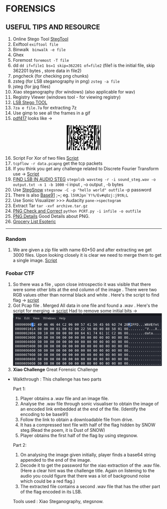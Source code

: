 # FORENSICS

## USEFUL TIPS AND RESOURCE

1. Online Stego Tool [StegTool](https://stegonline.georgeom.net/image)
2. Exiftool ``` exiftool file ```
3. Binwalk ``` binwalk -e file```
4. Ghex 
5. Foremost ```foremost -T file ```
6. dd ```dd if=file1 bs=1 skip=362201 of=file2``` (file1 is the initial file, skip 362201 bytes , store data in file2)
7. pngcheck (for checking png chunks)
8. zsteg (for LSB steganography in png) ``` zsteg -a file ```
9. jsteg (for jpg files)
10. Xiao steganography (for windows) (also applicable for wav)
11. Registry Viewer (windows tool - for viewing registry)
12. [LSB Stego TOOL](https://github.com/ra1nb0rn/lsb_image_stego)
13. ```7za e file.7a``` for extracting 7z
14. Use gimp to see all the frames in a gif
15. [pdf417](https://products.aspose.app/barcode/recognize/pdf417) looks like ->
<center><img src="../Assets/buffer.png"></center>

16. Script For Xor of two files [Script](../Scripts/3.py)
17. ```tcpflow -r data.pcapng``` get the tcp packets
18. If you think you get any challenge related to Discrete Fourier Transform use -> [Script](../Scripts/6.py)
19. [FIND LSB IN AUDIO STEG](https://github.com/ragibson/Steganography) ```stegolsb wavsteg -r -i sound_steg.wav -o output.txt -n 1 -b 1000``` -i input , -o output , -b bytes
20. Use [StegSnow](http://manpages.ubuntu.com/manpages/bionic/man1/stegsnow.1.html) ```stegsnow -C -p "hello world" outfile``` -p password
21. There is also [Base91](https://www.dcode.fr/base-91-encoding) ;~; eg. ```l5VKJpn`Y!%/Ev#qOzj:j9tN;L```
22. Use Sonic Visualizer >>> Audacity ```pane->spectogram```
23. Extract Tar ```tar -xvf archive.tar.gz```
24. [PNG Check and Correct](https://github.com/sherlly/PCRT) ```python PCRT.py -i infile -o outfile```
25. [PNG Details](https://hackmd.io/@FlsYpINbRKixPQQVbh98kw/Sk_lVRCBr) Good Details about PNG.
26. [Grocery List Esoteric](http://progopedia.com/language/grocery-list/)

<hr>

### Random 

1. We are given a zip file with name 60*50 and after extracting we get 3000 files. Upon looking closely it is clear we need to merge them to get a single image. [Script](../Scripts/7.py)

### Foobar CTF

1. So there was a file , upon close introspectio it was visible that there were some other bits at the end column of the image . There were two RGB values other than normal black and white . Here's the script to find flag -> [script](../Scripts/1.py)
2. Got Pcap file . Merged All data in one file and found a .wav . Here's the script for merging -> [script](../Scripts/2.py) Had to remove some initial bits -> 
    <img src="../Assets/1.png">
3. <b>Xiao Challenge</b> Great Forensic Challenge
-   Walkthrough : This challenge has two parts

    Part 1:
    1. Player obtains a .wav file and an image file.
    2. Analyse the .wav file through sonic visualiser to obtain the image of an encoded link embedded at the end of the file. (Identify the encoding to be base91)
    3. Follow the link to obtain a downloadable file from drive.
    4. It has a compressed text file with half of the flag hidden by SNOW steg.(Read the poem, it is Dust of SNOW)
    5. Player obtains the first half of the flag by using stegsnow.

    Part 2:
    1. On analysing the image given initially, player finds a base64 string appended to the end of the image.
    2. Decode it to get the password for the xiao extraction of the .wav file.(Here a clear hint was the challenge title. Again on listening to the audio you could figure that there was a lot of background noise which could be a red flag.)
    3. The extracted file contains a second .wav file that has the other part of the flag encoded in its LSB.

    Tools used : Xiao Steganography, stegsnow.
